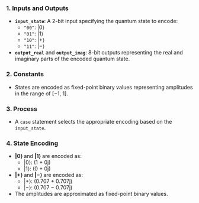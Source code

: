 ### 1. Inputs and Outputs
- **`input_state`**: A 2-bit input specifying the quantum state to encode:
  - `"00"`: |0⟩
  - `"01"`: |1⟩
  - `"10"`: |+⟩
  - `"11"`: |−⟩
- **`output_real`** and **`output_imag`**: 8-bit outputs representing the real and imaginary parts of the encoded quantum state.

### 2. Constants
- States are encoded as fixed-point binary values representing amplitudes in the range of [−1, 1].

### 3. Process
- A `case` statement selects the appropriate encoding based on the `input_state`.

### 4. State Encoding
- **|0⟩** and **|1⟩** are encoded as:
  - |0⟩: (1 + 0j)
  - |1⟩: (0 + 0j)
- **|+⟩** and **|−⟩** are encoded as:
  - |+⟩: (0.707 + 0.707j)
  - |−⟩: (0.707 − 0.707j)
- The amplitudes are approximated as fixed-point binary values.